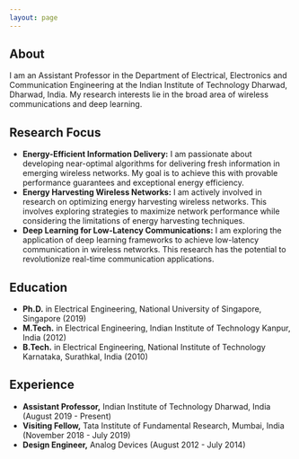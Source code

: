 ```yaml
---
layout: page
---
```

## About

I am an Assistant Professor in the Department of Electrical, Electronics and Communication Engineering at the Indian Institute of Technology Dharwad, Dharwad, India. My research interests lie in the broad area of wireless communications and deep learning.

## Research Focus

- **Energy-Efficient Information Delivery:** I am passionate about developing near-optimal algorithms for delivering fresh information in emerging wireless networks. My goal is to achieve this with provable performance guarantees and exceptional energy efficiency.
- **Energy Harvesting Wireless Networks:** I am actively involved in research on optimizing energy harvesting wireless networks. This involves exploring strategies to maximize network performance while considering the limitations of energy harvesting techniques.
- **Deep Learning for Low-Latency Communications:** I am exploring the application of deep learning frameworks to achieve low-latency communication in wireless networks. This research has the potential to revolutionize real-time communication applications.

## Education

- **Ph.D.** in Electrical Engineering, National University of Singapore, Singapore (2019)
- **M.Tech.** in Electrical Engineering, Indian Institute of Technology Kanpur, India (2012)
- **B.Tech.** in Electrical Engineering, National Institute of Technology Karnataka, Surathkal, India (2010)

## Experience

- **Assistant Professor,** Indian Institute of Technology Dharwad, India (August 2019 - Present)
- **Visiting Fellow,** Tata Institute of Fundamental Research, Mumbai, India (November 2018 - July 2019)
- **Design Engineer,** Analog Devices (August 2012 - July 2014)
